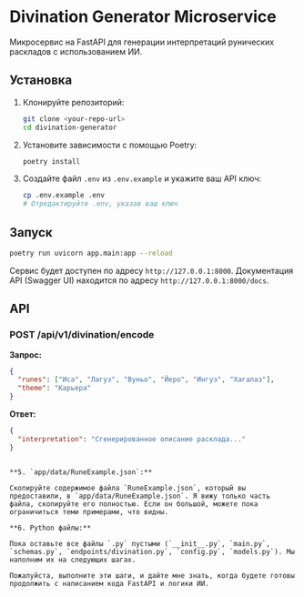 # Divination Generator Microservice

Микросервис на FastAPI для генерации интерпретаций рунических раскладов с использованием ИИ.

## Установка

1.  Клонируйте репозиторий:
    ```bash
    git clone <your-repo-url>
    cd divination-generator
    ```
2.  Установите зависимости с помощью Poetry:
    ```bash
    poetry install
    ```
3.  Создайте файл `.env` из `.env.example` и укажите ваш API ключ:
    ```bash
    cp .env.example .env
    # Отредактируйте .env, указав ваш ключ
    ```

## Запуск

```bash
poetry run uvicorn app.main:app --reload
```

Сервис будет доступен по адресу `http://127.0.0.1:8000`. Документация API (Swagger UI) находится по адресу `http://127.0.0.1:8000/docs`.

## API

### POST /api/v1/divination/encode

**Запрос:**

```json
{
  "runes": ["Иса", "Лагуз", "Вуньо", "Йеро", "Ингуз", "Хагалаз"],
  "theme": "Карьера"
}
```

**Ответ:**

```json
{
  "interpretation": "Сгенерированное описание расклада..."
}
```
```

**5. `app/data/RuneExample.json`:**

Скопируйте содержимое файла `RuneExample.json`, который вы предоставили, в `app/data/RuneExample.json`. Я вижу только часть файла, скопируйте его полностью. Если он большой, можете пока ограничиться теми примерами, что видны.

**6. Python файлы:**

Пока оставьте все файлы `.py` пустыми (`__init__.py`, `main.py`, `schemas.py`, `endpoints/divination.py`, `config.py`, `models.py`). Мы наполним их на следующих шагах.

Пожалуйста, выполните эти шаги, и дайте мне знать, когда будете готовы продолжить с написанием кода FastAPI и логики ИИ.